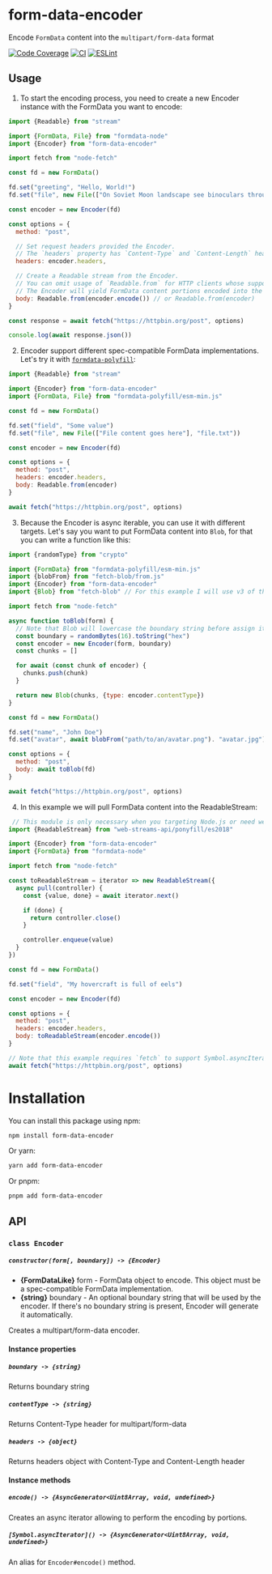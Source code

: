 # form-data-encoder

Encode `FormData` content into the `multipart/form-data` format

[![Code Coverage](https://codecov.io/github/octet-stream/form-data-encoder/coverage.svg?branch=master)](https://codecov.io/github/octet-stream/form-data-encoder?branch=master)
[![CI](https://github.com/octet-stream/form-data-encoder/workflows/CI/badge.svg)](https://github.com/octet-stream/form-data-encoder/actions/workflows/ci.yml)
[![ESLint](https://github.com/octet-stream/form-data-encoder/workflows/ESLint/badge.svg)](https://github.com/octet-stream/form-data-encoder/actions/workflows/eslint.yml)

## Usage

1. To start the encoding process, you need to create a new Encoder instance with the FormData you want to encode:

```js
import {Readable} from "stream"

import {FormData, File} from "formdata-node"
import {Encoder} from "form-data-encoder"

import fetch from "node-fetch"

const fd = new FormData()

fd.set("greeting", "Hello, World!")
fd.set("file", new File(["On Soviet Moon landscape see binoculars through YOU"], "file.txt"))

const encoder = new Encoder(fd)

const options = {
  method: "post",

  // Set request headers provided the Encoder.
  // The `headers` property has `Content-Type` and `Content-Length` headers.
  headers: encoder.headers,

  // Create a Readable stream from the Encoder.
  // You can omit usage of `Readable.from` for HTTP clients whose support async iterables.
  // The Encoder will yield FormData content portions encoded into the multipart/form-data format as node-fetch consumes the stream.
  body: Readable.from(encoder.encode()) // or Readable.from(encoder)
}

const response = await fetch("https://httpbin.org/post", options)

console.log(await response.json())
```

2. Encoder support different spec-compatible FormData implementations. Let's try it with [`formdata-polyfill`](https://github.com/jimmywarting/FormData):

```js
import {Readable} from "stream"

import {Encoder} from "form-data-encoder"
import {FormData, File} from "formdata-polyfill/esm-min.js"

const fd = new FormData()

fd.set("field", "Some value")
fd.set("file", new File(["File content goes here"], "file.txt"))

const encoder = new Encoder(fd)

const options = {
  method: "post",
  headers: encoder.headers,
  body: Readable.from(encoder)
}

await fetch("https://httpbin.org/post", options)
```

3. Because the Encoder is async iterable, you can use it with different targets. Let's say you want to put FormData content into `Blob`, for that you can write a function like this:

```js
import {randomType} from "crypto"

import {FormData} from "formdata-polyfill/esm-min.js"
import {blobFrom} from "fetch-blob/from.js"
import {Encoder} from "form-data-encoder"
import {Blob} from "fetch-blob" // For this example I will use v3 of this package

import fetch from "node-fetch"

async function toBlob(form) {
  // Note that Blob will lowercase the boundary string before assign it to Blob#type property. So you may need to bring your own boundary string, which must contain only lowercase alphabetic characters.
  const boundary = randomBytes(16).toString("hex")
  const encoder = new Encoder(form, boundary)
  const chunks = []

  for await (const chunk of encoder) {
    chunks.push(chunk)
  }

  return new Blob(chunks, {type: encoder.contentType})
}

const fd = new FormData()

fd.set("name", "John Doe")
fd.set("avatar", await blobFrom("path/to/an/avatar.png"). "avatar.jpg")

const options = {
  method: "post",
  body: await toBlob(fd)
}

await fetch("https://httpbin.org/post", options)
```

4. In this example we will pull FormData content into the ReadableStream:

```js
 // This module is only necessary when you targeting Node.js or need web streams that implement Symbol.asyncIterator
import {ReadableStream} from "web-streams-api/ponyfill/es2018"

import {Encoder} from "form-data-encoder"
import {FormData} from "formdata-node"

import fetch from "node-fetch"

const toReadableStream = iterator => new ReadableStream({
  async pull(controller) {
    const {value, done} = await iterator.next()

    if (done) {
      return controller.close()
    }

    controller.enqueue(value)
  }
})

const fd = new FormData()

fd.set("field", "My hovercraft is full of eels")

const encoder = new Encoder(fd)

const options = {
  method: "post",
  headers: encoder.headers,
  body: toReadableStream(encoder.encode())
}

// Note that this example requires `fetch` to support Symbol.asyncIterator, which node-fetch lacks of (but will support eventually)
await fetch("https://httpbin.org/post", options)
```

# Installation

You can install this package using npm:

```sh
npm install form-data-encoder
```

Or yarn:

```sh
yarn add form-data-encoder
```

Or pnpm:

```sh
pnpm add form-data-encoder
```

## API

### `class Encoder`

##### `constructor(form[, boundary]) -> {Encoder}`

  - **{FormDataLike}** form - FormData object to encode. This object must be a spec-compatible FormData implementation.
  - **{string}** boundary - An optional boundary string that will be used by the encoder. If there's no boundary string is present, Encoder will generate it automatically.

Creates a multipart/form-data encoder.

#### Instance properties

##### `boundary -> {string}`

Returns boundary string

##### `contentType -> {string}`

Returns Content-Type header for multipart/form-data

##### `headers -> {object}`

Returns headers object with Content-Type and Content-Length header

#### Instance methods

##### `encode() -> {AsyncGenerator<Uint8Array, void, undefined>}`

Creates an async iterator allowing to perform the encoding by portions.

##### `[Symbol.asyncIterator]() -> {AsyncGenerator<Uint8Array, void, undefined>}`

An alias for `Encoder#encode()` method.
